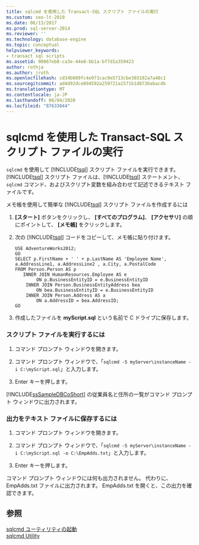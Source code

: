 ```yaml
---
title: sqlcmd を使用した Transact-SQL スクリプト ファイルの実行
ms.custom: seo-lt-2019
ms.date: 06/13/2017
ms.prod: sql-server-2014
ms.reviewer: ''
ms.technology: database-engine
ms.topic: conceptual
helpviewer_keywords:
- transact sql scripts
ms.assetid: 90067eb8-ca3e-44e8-bb1a-bf7d1a359423
author: rothja
ms.author: jroth
ms.openlocfilehash: cd34b089fc4e971cac9e5713cbe303192a7a48c1
ms.sourcegitcommit: ad4d92dce894592a259721a1571b1d8736abacdb
ms.translationtype: MT
ms.contentlocale: ja-JP
ms.lasthandoff: 08/04/2020
ms.locfileid: "87633044"
---
```

# <a name="run-transact-sql-script-files-using-sqlcmd"></a>sqlcmd を使用した Transact-SQL スクリプト ファイルの実行
  `sqlcmd` を使用して [!INCLUDE[tsql](../../includes/tsql-md.md)] スクリプト ファイルを実行できます。 [!INCLUDE[tsql](../../includes/tsql-md.md)] スクリプト ファイルは、[!INCLUDE[tsql](../../includes/tsql-md.md)] ステートメント、`sqlcmd` コマンド、およびスクリプト変数を組み合わせて記述できるテキスト ファイルです。  
  
 メモ帳を使用して簡単な [!INCLUDE[tsql](../../includes/tsql-md.md)] スクリプト ファイルを作成するには  
  
1.  **[スタート]** ボタンをクリックし、 **[すべてのプログラム]**、 **[アクセサリ]** の順にポイントして、 **[メモ帳]** をクリックします。  
  
2.  次の [!INCLUDE[tsql](../../includes/tsql-md.md)] コードをコピーして、メモ帳に貼り付けます。  
  
    ```  
    USE AdventureWorks2012;  
    GO  
    SELECT p.FirstName + ' ' + p.LastName AS 'Employee Name',  
    a.AddressLine1, a.AddressLine2 , a.City, a.PostalCode   
    FROM Person.Person AS p   
       INNER JOIN HumanResources.Employee AS e   
            ON p.BusinessEntityID = e.BusinessEntityID  
        INNER JOIN Person.BusinessEntityAddress bea   
            ON bea.BusinessEntityID = e.BusinessEntityID  
        INNER JOIN Person.Address AS a   
            ON a.AddressID = bea.AddressID;  
    GO  
    ```  
  
3.  作成したファイルを **myScript.sql** という名前で C ドライブに保存します。  
  
### <a name="to-run-the-script-file"></a>スクリプト ファイルを実行するには  
  
1.  コマンド プロンプト ウィンドウを開きます。  
  
2.  コマンド プロンプト ウィンドウで、「`sqlcmd -S myServer\instanceName -i C:\myScript.sql`」と入力します。  
  
3.  Enter キーを押します。  
  
 [!INCLUDE[ssSampleDBCoShort](../../includes/sssampledbcoshort-md.md)] の従業員名と住所の一覧がコマンド プロンプト ウィンドウに出力されます。  
  
### <a name="to-save-this-output-to-a-text-file"></a>出力をテキスト ファイルに保存するには  
  
1.  コマンド プロンプト ウィンドウを開きます。  
  
2.  コマンド プロンプト ウィンドウで、「`sqlcmd -S myServer\instanceName -i C:\myScript.sql -o C:\EmpAdds.txt`」と入力します。  
  
3.  Enter キーを押します。  
  
 コマンド プロンプト ウィンドウには何も出力されません。 代わりに、EmpAdds.txt ファイルに出力されます。 EmpAdds.txt を開くと、この出力を確認できます。  
  
## <a name="see-also"></a>参照  
 [sqlcmd ユーティリティの起動](sqlcmd-start-the-utility.md)   
 [sqlcmd Utility](../../tools/sqlcmd-utility.md)  
  
  

